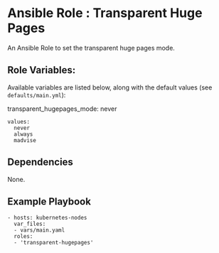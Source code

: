 # Ansible Role : Transparent Huge Pages

An Ansible Role to set the transparent huge pages mode.

## Role Variables:

Available variables are listed below, along with the default values (see `defaults/main.yml`):

   transparent_hugepages_mode: never

    values:
      never
      always
      madvise

## Dependencies

None.

## Example Playbook

    - hosts: kubernetes-nodes
      var_files:
      - vars/main.yaml
      roles:
      - 'transparent-hugepages'
